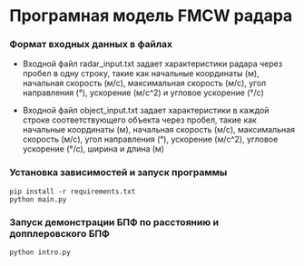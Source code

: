 # Програмная модель FMCW радара
### Формат входных данных в файлах
* Входной файл radar_input.txt задает характеристики радара через пробел в одну строку, такие как начальные координаты (м), начальная скорость (м/с), максимальная скорость (м/с), угол направления (°), ускорение (м/с^2) и угловое ускорение (°/с)

* Входной файл object_input.txt задает характеристики в каждой строке соответствующего объекта через пробел, такие как начальные координаты (м), начальная скорость (м/с), максимальная скорость (м/с), угол направления (°), ускорение (м/с^2), угловое ускорение (°/с), ширина и длина (м)
### Установка зависимостей и запуск программы
```
pip install -r requirements.txt
python main.py
```

### Запуск демонстрации БПФ по расстоянию и допплеровского БПФ

```
python intro.py
```
